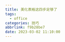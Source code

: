 ```yaml
---
title: 美化表格这四步足够了
tags:
  - office
categories: 技巧
abbrlink: f9b28be7
date: 2023-03-02 11:10:00
---
```


